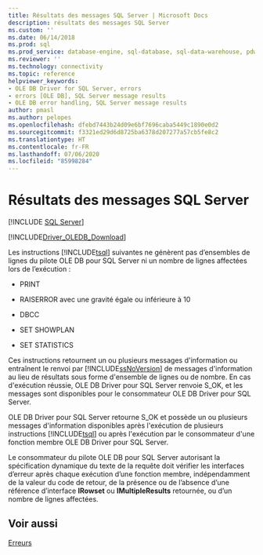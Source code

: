 ```yaml
---
title: Résultats des messages SQL Server | Microsoft Docs
description: résultats des messages SQL Server
ms.custom: ''
ms.date: 06/14/2018
ms.prod: sql
ms.prod_service: database-engine, sql-database, sql-data-warehouse, pdw
ms.reviewer: ''
ms.technology: connectivity
ms.topic: reference
helpviewer_keywords:
- OLE DB Driver for SQL Server, errors
- errors [OLE DB], SQL Server message results
- OLE DB error handling, SQL Server message results
author: pmasl
ms.author: pelopes
ms.openlocfilehash: dfebd7443b24d09e6bf7696caba5449c1890e0d2
ms.sourcegitcommit: f3321ed29d6d8725ba6378d207277a57cb5fe8c2
ms.translationtype: HT
ms.contentlocale: fr-FR
ms.lasthandoff: 07/06/2020
ms.locfileid: "85998284"
---
```

# <a name="sql-server-message-results"></a>Résultats des messages SQL Server
[!INCLUDE [SQL Server](../../../includes/applies-to-version/sql-asdb-asdbmi-asa-pdw.md)]

[!INCLUDE[Driver_OLEDB_Download](../../../includes/driver_oledb_download.md)]

  Les instructions [!INCLUDE[tsql](../../../includes/tsql-md.md)] suivantes ne génèrent pas d’ensembles de lignes du pilote OLE DB pour SQL Server ni un nombre de lignes affectées lors de l’exécution :  
  
-   PRINT  
  
-   RAISERROR avec une gravité égale ou inférieure à 10  
  
-   DBCC  
  
-   SET SHOWPLAN  
  
-   SET STATISTICS  
  
 Ces instructions retournent un ou plusieurs messages d'information ou entraînent le renvoi par [!INCLUDE[ssNoVersion](../../../includes/ssnoversion-md.md)] de messages d'information au lieu de résultats sous forme d'ensemble de lignes ou de nombre. En cas d'exécution réussie, OLE DB Driver pour SQL Server renvoie S_OK, et les messages sont disponibles pour le consommateur OLE DB Driver pour SQL Server.  
  
 OLE DB Driver pour SQL Server retourne S_OK et possède un ou plusieurs messages d'information disponibles après l'exécution de plusieurs instructions [!INCLUDE[tsql](../../../includes/tsql-md.md)] ou après l'exécution par le consommateur d'une fonction membre OLE DB Driver pour SQL Server.  
  
 Le consommateur du pilote OLE DB pour SQL Server autorisant la spécification dynamique du texte de la requête doit vérifier les interfaces d’erreur après chaque exécution d’une fonction membre, indépendamment de la valeur du code de retour, de la présence ou de l’absence d’une référence d’interface **IRowset** ou **IMultipleResults** retournée, ou d’un nombre de lignes affectées.  
  
## <a name="see-also"></a>Voir aussi  
 [Erreurs](../../oledb/ole-db-errors/errors.md)  
  
  
